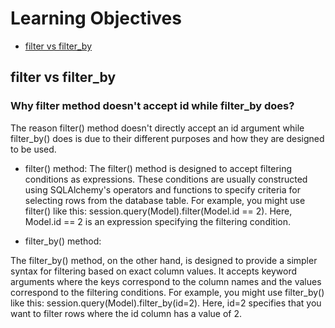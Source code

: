 # Learning Objectives

- [filter vs filter_by](#filter-vs-filter_by)

## filter vs filter_by 
### **Why filter method doesn't accept id while filter_by does?** 
The reason filter() method doesn't directly accept an id argument while filter_by() does is due to their different purposes and how they are designed to be used.

- filter() method:
The filter() method is designed to accept filtering conditions as expressions. These conditions are usually constructed using SQLAlchemy's operators and functions to specify criteria for selecting rows from the database table.
For example, you might use filter() like this: session.query(Model).filter(Model.id == 2). Here, Model.id == 2 is an expression specifying the filtering condition.

- filter_by() method:

The filter_by() method, on the other hand, is designed to provide a simpler syntax for filtering based on exact column values.
It accepts keyword arguments where the keys correspond to the column names and the values correspond to the filtering conditions.
For example, you might use filter_by() like this: session.query(Model).filter_by(id=2). Here, id=2 specifies that you want to filter rows where the id column has a value of 2.
